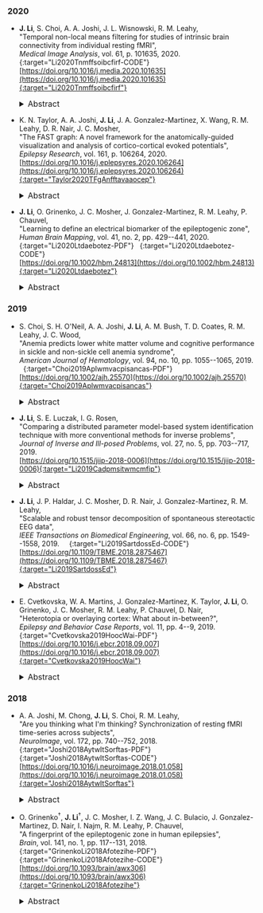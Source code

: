 ### 2020

* **J. Li**, S. Choi, A. A. Joshi, J. L. Wisnowski, R. M. Leahy,  
"Temporal non-local means filtering for studies of intrinsic brain connectivity from individual resting fMRI",  
*Medical Image Analysis*, vol. 61, p. 101635, 2020.  &nbsp; [<i class="fa fa-quote-right"></i>](/files/bib/Li2020Tnmffsoibcfirf.bib) &nbsp; [<i class="fa fa-code"></i>](/software/GPDF/gpdf_main){:target="Li2020Tnmffsoibcfirf-CODE"}  
[https://doi.org/10.1016/j.media.2020.101635](https://doi.org/10.1016/j.media.2020.101635){:target="Li2020Tnmffsoibcfirf"}  
  <details>
    <summary style="font-size:16px">Abstract</summary>
      <p style="margin-left: 20px; text-align: justify; font-size:16px">
      Characterizing functional brain connectivity using resting functional magnetic resonance imaging (fMRI) is challenging due to the relatively small Blood-Oxygen-Level Dependent contrast and low signal-to-noise ratio. Denoising using surface-based Laplace-Beltrami (LB) or volumetric Gaussian filtering tends to blur boundaries between different functional areas. To overcome this issue, a time-based Non-Local Means (tNLM) filtering method was previously developed to denoise fMRI data while preserving spatial structure. The kernel and parameters that define the tNLM filter need to be optimized for each application. Here we present a novel Global PDF-based tNLM filtering (GPDF) algorithm that uses a data-driven kernel function based on a Bayes factor to optimize filtering for spatial delineation of functional connectivity in resting fMRI data. We demonstrate its performance relative to Gaussian spatial filtering and the original tNLM filtering via simulations. We also compare the effects of GPDF filtering against LB filtering using individual in-vivo resting fMRI datasets. Our results show that LB filtering tends to blur signals across boundaries between adjacent functional regions. In contrast, GPDF filtering enables improved noise reduction without blurring adjacent functional regions. These results indicate that GPDF may be a useful preprocessing tool for analyses of brain connectivity and network topology in individual fMRI recordings.
      </p>
  </details>

* K. N. Taylor, A. A. Joshi, **J. Li**, J. A. Gonzalez-Martinez, X. Wang, R. M. Leahy, D. R. Nair, J. C. Mosher,  
"The FAST graph: A novel framework for the anatomically-guided visualization and analysis of cortico-cortical evoked potentials",  
*Epilepsy Research*, vol. 161, p. 106264, 2020.  &nbsp; [<i class="fa fa-quote-right"></i>](/files/bib/Taylor2020TFgAnfftavaaocep.bib)  
[https://doi.org/10.1016/j.eplepsyres.2020.106264](https://doi.org/10.1016/j.eplepsyres.2020.106264){:target="Taylor2020TFgAnfftavaaocep"}  
  <details>
    <summary style="font-size:16px">Abstract</summary>
      <p style="margin-left: 20px; text-align: justify; font-size:16px">
      Background: Intracerebral electroencephalography (iEEG) using stereoelectroencephalography (SEEG) methodology for epilepsy surgery gives rise to complex data sets. The neurophysiological data obtained during the in-patient period includes categorization of the evoked potentials resulting from direct electrical cortical stimulation such as cortico-cortical evoked potentials (CCEPs). These potentials are recorded by hundreds of contacts, making these waveforms difficult to quickly interpret over such high-density arrays that are organized in three dimensional fashion. New Method: The challenge in analyzing CCEPs data arises not just from the density of the array, but also from the stimulation of a number of different intracerebral sites. A systematic methodology for visualization and analysis of these evoked data is lacking. We describe the process of incorporating anatomical information into the visualizations, which are then compared to more traditional plotting techniques to highlight the usefulness of the new framework. Results: We describe here an innovative framework for sorting, registering, labeling, ordering, and quantifying the functional CCEPs data, using the anatomical labelling of the brain, to provide an informative visualization and summary statistics which we call the "FAST graph" (Functional-Anatomical STacked area graphs). The fast graph analysis is used to depict the significant CCEPs responses in patient with focal epilepsy. Conclusions: The novel plotting approach shown here allows us to visualize high-density stimulation data in a single summary plot for subsequent detailed analyses. Improving the visual presentation of complex data sets aides in enhancing the clinical utility of the data.
      </p>
  </details>

* **J. Li**, O. Grinenko, J. C. Mosher, J. Gonzalez-Martinez, R. M. Leahy, P. Chauvel,  
"Learning to define an electrical biomarker of the epileptogenic zone",  
*Human Brain Mapping*, vol. 41, no. 2, pp. 429--441, 2020.  &nbsp; [<i class="fa fa-quote-right"></i>](/files/bib/Li2020Ltdaebotez.bib) &nbsp; [<i class="fa fa-file-pdf-o"></i>](/files/pdf/Li2020Ltdaebotez.pdf){:target="Li2020Ltdaebotez-PDF"} &nbsp; [<i class="fa fa-code"></i>](/software/EZ_Fingerprint/ezf_main){:target="Li2020Ltdaebotez-CODE"}  
[https://doi.org/10.1002/hbm.24813](https://doi.org/10.1002/hbm.24813){:target="Li2020Ltdaebotez"}  
  <details>
    <summary style="font-size:16px">Abstract &nbsp; <i class="fa fa-video-camera"></i></summary>
      <p style="margin-left: 20px; text-align: justify; font-size:16px">
      The role of fast activity as a potential biomarker in localization of the epileptogenic zone (EZ) remains controversial due to recently reported unsatisfactory performance. We recently identified a "fingerprint" of the EZ as a time-frequency pattern that is defined by a combination of preictal spike(s), fast oscillatory activity, and concurrent suppression of lower frequencies. Here we examine the generalizability of the fingerprint in application to an independent series of patients (11 seizure-free and 13 non-seizure-free after surgery) and show that the fingerprint can also be identified in seizures with lower frequency (such as beta) oscillatory activity. In the seizure-free group, only 5 of 47 identified EZ contacts were outside the resection. In contrast, in the non-seizure-free group, 104 of 142 identified EZ contacts were outside the resection. We integrated the fingerprint prediction with the subject's MR images, thus providing individualized anatomical estimates of the EZ. We show that these fingerprint-based estimates in seizure-free patients are almost always inside the resection. On the other hand, for a large fraction of the nonseizure-free patients the estimated EZ was not well localized and was partially or completely outside the resection, which may explain surgical failure in such cases. We also show that when mapping fast activity alone onto MR images, the EZ was often over-estimated, indicating a reduced discriminative ability for fast activity relative to the full fingerprint for localization of the EZ.
      </p>
      <div class ="responsive-video-container"><iframe src="https://player.vimeo.com/video/371666831" width="560" height="315" frameborder="0" allowfullscreen webkitAllowFullScreen mozallowfullscreen></iframe></div>
  </details>

### 2019

* S. Choi, S. H. O'Neil, A. A. Joshi, **J. Li**, A. M. Bush, T. D. Coates, R. M. Leahy, J. C. Wood,  
"Anemia predicts lower white matter volume and cognitive performance in sickle and non-sickle cell anemia syndrome",  
*American Journal of Hematology*, vol. 94, no. 10, pp. 1055--1065, 2019.  &nbsp; [<i class="fa fa-quote-right"></i>](/files/bib/Choi2019Aplwmvacpisancas.bib) &nbsp; [<i class="fa fa-file-pdf-o"></i>](/files/pdf/Choi2019Aplwmvacpisancas.pdf){:target="Choi2019Aplwmvacpisancas-PDF"}  
[https://doi.org/10.1002/ajh.25570](https://doi.org/10.1002/ajh.25570){:target="Choi2019Aplwmvacpisancas"}  
  <details>
    <summary style="font-size:16px">Abstract</summary>
      <p style="margin-left: 20px; text-align: justify; font-size:16px">
      Severe chronic anemia is an independent predictor of overt stroke, white matter damage, and cognitive dysfunction in the elderly. Severe anemia also predisposes to white matter strokes in young children, independent of the anemia subtype. We previously demonstrated symmetrically decreased white matter (WM) volumes in patients with sickle cell disease (SCD). In the current study, we investigated whether patients with non-sickle anemia also have lower WM volumes and cognitive dysfunction. Magnetic Resonance Imaging was performed on 52 clinically asymptomatic SCD patients (age=21.4±7.7; F=27, M=25; hemoglobin=9.6±1.6 g/dL), 26 non-sickle anemic patients (age=23.9±7.9; F=14, M=12; hemoglobin=10.8±2.5 g/dL) and 40 control subjects (age=27.7±11.3; F=28, M=12; hemoglobin=13.4±1.3 g/dL). Voxel-wise changes in WM brain volumes were compared to hemoglobin levels to identify brain regions that are vulnerable to anemia. White matter volume was diffusely lower in deep, watershed areas proportionally to anemia severity. After controlling for age, sex, and hemoglobin level, brain volumes were independent of disease. WM volume loss was associated with lower Full Scale Intelligence Quotient (FSIQ; P=.0048; r2=.18) and an abnormal burden of silent cerebral infarctions (P=.029) in males, but not in females. Hemoglobin count and cognitive measures were similar between subjects with and without white-matter hyperintensities. The spatial distribution of volume loss suggests chronic hypoxic cerebrovascular injury, despite compensatory hyperemia. Neurocognitive consequences of WM volume changes and silent cerebral infarction were strongly sexually dimorphic. Understanding the possible neurological consequences of chronic anemia may help inform our current clinical practices.
      </p>
  </details>

* **J. Li**, S. E. Luczak, I. G. Rosen,  
"Comparing a distributed parameter model-based system identification technique with more conventional methods for inverse problems",  
*Journal of Inverse and Ill-posed Problems*, vol. 27, no. 5, pp. 703--717, 2019.  &nbsp; [<i class="fa fa-quote-right"></i>](/files/bib/Li2019Cadpmsitwmcmfip.bib)  
[https://doi.org/10.1515/jiip-2018-0006](https://doi.org/10.1515/jiip-2018-0006){:target="Li2019Cadpmsitwmcmfip"}  
  <details>
    <summary style="font-size:16px">Abstract</summary>
      <p style="margin-left: 20px; text-align: justify; font-size:16px">
      Three methods for the estimation of blood or breath alcohol concentration (BAC/BrAC) from biosensor measured transdermal alcohol concentration (TAC) are evaluated and compared. Specifically, we consider a system identification/quasi-blind deconvolution scheme based on a distributed parameter model with unbounded input and output for ethanol transport in the skin and compare it to two more conventional system identification and filtering/deconvolution techniques for ill-posed inverse problems, one based on frequency domain methods and the other on a time series approach using an ARMA input/output model. Our basis for comparison are five statistical measures of interest to alcohol researchers and clinicians: peak BAC/BrAC, time of peak BAC/BrAC, the ascending and descending slopes of the BAC/BrAC curve, and the area underneath the BAC/BrAC curve.
      </p>
  </details>

* **J. Li**, J. P. Haldar, J. C. Mosher, D. R. Nair, J. Gonzalez-Martinez, R. M. Leahy,  
"Scalable and robust tensor decomposition of spontaneous stereotactic EEG data",  
*IEEE Transactions on Biomedical Engineering*, vol. 66, no. 6, pp. 1549--1558, 2019.  &nbsp; [<i class="fa fa-quote-right"></i>](/files/bib/Li2019SartdossEd.bib) &nbsp; [<i class="fa fa-code"></i>](/software/SRSCPD_ALS/srscpd_als_main){:target="Li2019SartdossEd-CODE"}  
[https://doi.org/10.1109/TBME.2018.2875467](https://doi.org/10.1109/TBME.2018.2875467){:target="Li2019SartdossEd"}  
  <details>
    <summary style="font-size:16px">Abstract</summary>
      <p style="margin-left: 20px; text-align: justify; font-size:16px">
      Objective: Identification of networks from resting brain signals is an important step in understanding the dynamics of spontaneous brain activity. We approach this problem using a tensor-based model. Methods: We develope a rank-recursive scalable and robust sequential canonical polyadic decomposition (SRSCPD) framework to decompose a tensor into several rank-1 components. Robustness and scalability are achieved using a warm start for each rank based on the results from the previous rank. Results: In simulations we show that SRSCPD consistently outperforms the multistart alternating least square (ALS) algorithm over a range of ranks and signal-to-noise ratios (SNRs), with lower computation cost. When applying SRSCPD to resting in-vivo stereotactic EEG (SEEG) data from two subjects with epilepsy, we found components corresponding to default mode and motor networks in both subjects. These components were also highly consistent within subject between two sessions recorded several hours apart. Similar components were not obtained using the conventional ALS algorithm. Conclusion: Consistent brain networks and their dynamic behaviors were identified from resting SEEG data using SRSCPD. Significance: SRSCPD is scalable to large datasets and therefore a promising tool for identification of brain networks in long recordings from single subjects.
      </p>
  </details>

* E. Cvetkovska, W. A. Martins, J. Gonzalez-Martinez, K. Taylor, **J. Li**, O. Grinenko, J. C. Mosher, R. M. Leahy, P. Chauvel, D. Nair,  
"Heterotopia or overlaying cortex: What about in-between?",  
*Epilepsy and Behavior Case Reports*, vol. 11, pp. 4--9, 2019.  &nbsp; [<i class="fa fa-quote-right"></i>](/files/bib/Cvetkovska2019HoocWai.bib) &nbsp; [<i class="fa fa-file-pdf-o"></i>](/files/pdf/Cvetkovska2019HoocWai.pdf){:target="Cvetkovska2019HoocWai-PDF"}  
[https://doi.org/10.1016/j.ebcr.2018.09.007](https://doi.org/10.1016/j.ebcr.2018.09.007){:target="Cvetkovska2019HoocWai"}  
  <details>
    <summary style="font-size:16px">Abstract</summary>
      <p style="margin-left: 20px; text-align: justify; font-size:16px">
      We describe a patient with unilateral periventricular nodular heterotopia (PNH) and drug-resistant epilepsy, whose SEEG revealed that seizures were arising from the PNH, with the almost simultaneous involvement of heterotopic neurons ("micronodules") scattered within the white matter, and subsequently the overlying cortex. Laser ablation of heterotopic nodules and the adjacent white matter rendered the patient seizure free. This case elucidates that “micronodules” scattered in white matter between heterotopic nodules and overlying cortex might be another contributor in complex epileptogenicity of heterotopia. Detecting patient-specific targets in the epileptic network of heterotopia creates the possibility to disrupt the pathological circuit by minimally invasive procedures.
      </p>
  </details>

### 2018

* A. A. Joshi, M. Chong, **J. Li**, S. Choi, R. M. Leahy,  
"Are you thinking what I'm thinking? Synchronization of resting fMRI time-series across subjects",  
*NeuroImage*, vol. 172, pp. 740--752, 2018.  &nbsp; [<i class="fa fa-quote-right"></i>](/files/bib/Joshi2018AytwItSorftas.bib) &nbsp; [<i class="fa fa-file-pdf-o"></i>](/files/pdf/Joshi2018AytwItSorftas.pdf){:target="Joshi2018AytwItSorftas-PDF"} &nbsp; [<i class="fa fa-code"></i>](https://neuroimage.usc.edu/neuro/Resources/BrainSync){:target="Joshi2018AytwItSorftas-CODE"}  
[https://doi.org/10.1016/j.neuroimage.2018.01.058](https://doi.org/10.1016/j.neuroimage.2018.01.058){:target="Joshi2018AytwItSorftas"}  
  <details>
    <summary style="font-size:16px">Abstract</summary>
      <p style="margin-left: 20px; text-align: justify; font-size:16px">
      We describe BrainSync, an orthogonal transform that allows direct comparison of resting fMRI (rfMRI) time-series across subjects. For this purpose, we exploit the geometry of the rfMRI signal space to propose a novel orthogonal transformation that synchronizes rfMRI time-series across sessions and subjects. When synchronized, rfMRI signals become approximately equal at homologous locations across subjects. The method is based on the observation that rfMRI data exhibit similar connectivity patterns across subjects, as reflected in the pairwise correlations between different brain regions. We show that if the data for two subjects have similar correlation patterns then their time courses can be approximately synchronized by an orthogonal transformation. This transform is unique, invertible, efficient to compute, and preserves the connectivity structure of the original data for all subjects. Analogously to image registration, where we spatially align structural brain images, this temporal synchronization of brain signals across a population, or within-subject across sessions, facilitates cross-sectional and longitudinal studies of rfMRI data. The utility of the BrainSync transform is illustrated through demonstrative simulations and applications including quantification of rfMRI variability across subjects and sessions, cortical functional parcellation across a population, timing recovery in task fMRI data, comparison of task and resting state data, and an application to complex naturalistic stimuli for annotation prediction.
      </p>
  </details>

* O. Grinenko<sup>&dagger;</sup>, **J. Li**<sup>&dagger;</sup>, J. C. Mosher, I. Z. Wang, J. C. Bulacio, J. Gonzalez-Martinez, D. Nair, I. Najm, R. M. Leahy, P. Chauvel,  
"A fingerprint of the epileptogenic zone in human epilepsies",  
*Brain*, vol. 141, no. 1, pp. 117--131, 2018.  &nbsp; [<i class="fa fa-quote-right"></i>](/files/bib/GrinenkoLi2018Afotezihe.bib) &nbsp; [<i class="fa fa-file-pdf-o"></i>](/files/pdf/GrinenkoLi2018Afotezihe.pdf){:target="GrinenkoLi2018Afotezihe-PDF"} &nbsp; [<i class="fa fa-code"></i>](/software/EZ_Fingerprint/ezf_main){:target="GrinenkoLi2018Afotezihe-CODE"}  
[https://doi.org/10.1093/brain/awx306](https://doi.org/10.1093/brain/awx306){:target="GrinenkoLi2018Afotezihe"}  
  <details>
    <summary style="font-size:16px">Abstract &nbsp; <i class="fa fa-video-camera"></i></summary>
      <p style="margin-left: 20px; text-align: justify; font-size:16px">
      Defining a bio-electrical marker for the brain area responsible for initiating a seizure remains an unsolved problem. Fast gamma activity has been identified as the most specific marker for seizure onset, but conflicting results have been reported. In this study, we describe an alternative marker, based on an objective description of interictal to ictal transition, with the aim of identifying a time-frequency pattern or 'fingerprint' that can differentiate the epileptogenic zone from areas of propagation. Seventeen patients who underwent stereoelectroencephalography were included in the study. Each had seizure onset characterized by sustained gamma activity and were seizure-free after tailored resection or laser ablation. We postulated that the epileptogenic zone was always located inside the resection region based on seizure freedom following surgery. To characterize the ictal frequency pattern, we applied the Morlet wavelet transform to data from each pair of adjacent intracerebral electrode contacts. Based on a visual assessment of the time-frequency plots, we hypothesized that a specific time-frequency pattern in the epileptogenic zone should include a combination of (i) sharp transients or spikes; preceding (ii) multiband fast activity concurrent; with (iii) suppression of lower frequencies. To test this hypothesis, we developed software that automatically extracted each of these features from the time-frequency data. We then used a support vector machine to classify each contact-pair as being within epileptogenic zone or not, based on these features. Our machine learning system identified this pattern in 15 of 17 patients. The total number of identified contacts across all patients was 64, with 58 localized inside the resected area. Subsequent quantitative analysis showed strong correlation between maximum frequency of fast activity and suppression inside the resection but not outside. We did not observe significant discrimination power using only the maximum frequency or the timing of fast activity to differentiate contacts either between resected and non-resected regions or between contacts identified as epileptogenic versus non-epileptogenic. Instead of identifying a single frequency or a single timing trait, we observed the more complex pattern described above that distinguishes the epileptogenic zone. This pattern encompasses interictal to ictal transition and may extend until seizure end. Its time-frequency characteristics can be explained in light of recent models emphasizing the role of fast inhibitory interneurons acting on pyramidal cells as a prominent mechanism in seizure triggering. The pattern clearly differentiates the epileptogenic zone from areas of propagation and, as such, represents an epileptogenic zone 'fingerprint'.
      </p>
      <div class ="responsive-video-container"><iframe src="https://www.youtube.com/embed/1wrcs5yEKeQ" width="560" height="315" frameborder="0" allowfullscreen allow="accelerometer; autoplay; encrypted-media; gyroscope; picture-in-picture"></iframe></div>
  </details>
